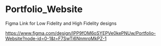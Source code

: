 # Portfolio_Website

Figma Link for Low Fidelity and High Fidelity designs 

https://www.figma.com/design/IPP9fOM6oSYEPVe0kePNUw/Portfolio-Website?node-id=0-1&t=F7SwTi6NnmroMkPZ-1
